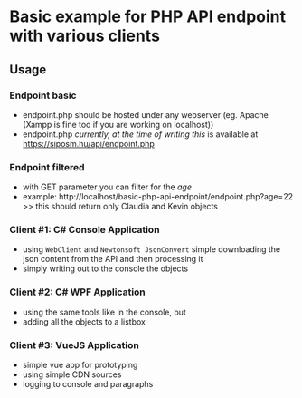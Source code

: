 # Basic example for PHP API endpoint with various clients
## Usage
### Endpoint basic
- endpoint.php should be hosted under any webserver (eg. Apache (Xampp is fine too if you are working on localhost))
- endpoint.php *currently, at the time of writing this* is available at https://siposm.hu/api/endpoint.php

### Endpoint filtered
- with GET parameter you can filter for the *age*
- example: http://localhost/basic-php-api-endpoint/endpoint.php?age=22 >> this should return only Claudia and Kevin objects

### Client #1: C# Console Application
- using `WebClient` and `Newtonsoft JsonConvert` simple downloading the json content from the API and then processing it
- simply writing out to the console the objects

### Client #2: C# WPF Application
- using the same tools like in the console, but
- adding all the objects to a listbox

### Client #3: VueJS Application
- simple vue app for prototyping
- using simple CDN sources
- logging to console and paragraphs